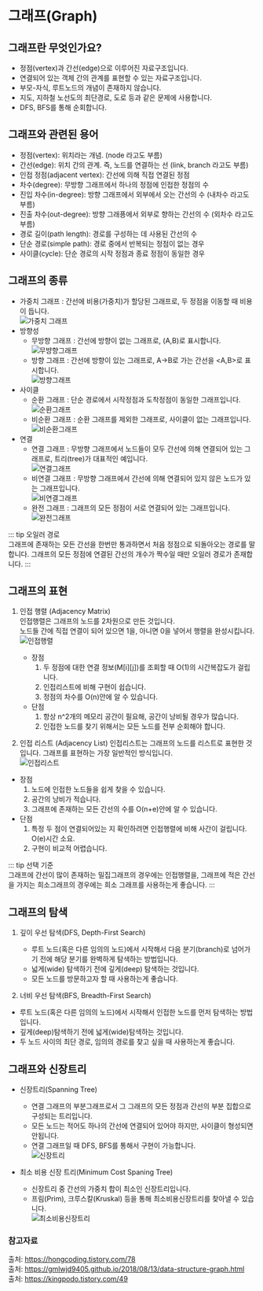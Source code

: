 # 그래프(Graph)

## 그래프란 무엇인가요?
- 정점(vertex)과 간선(edge)으로 이루어진 자료구조입니다.
- 연결되어 있는 객체 간의 관계를 표현할 수 있는 자료구조입니다.
- 부모-자식, 루트노드의 개념이 존재하지 않습니다.
- 지도, 지하철 노선도의 최단경로, 도로 등과 같은 문제에 사용합니다.
- DFS, BFS를 통해 순회합니다.

## 그래프와 관련된 용어
- 정점(vertex): 위치라는 개념. (node 라고도 부름)
- 간선(edge): 위치 간의 관계. 즉, 노드를 연결하는 선 (link, branch 라고도 부름)
- 인접 정점(adjacent vertex): 간선에 의해 직접 연결된 정점
- 차수(degree): 무방향 그래프에서 하나의 정점에 인접한 정점의 수
- 진입 차수(in-degree): 방향 그래프에서 외부에서 오는 간선의 수 (내차수 라고도 부름)
- 진출 차수(out-degree): 방향 그래픙에서 외부로 향하는 간선의 수 (외차수 라고도 부름)
- 경로 길이(path length): 경로를 구성하는 데 사용된 간선의 수
- 단순 경로(simple path): 경로 중에서 반복되는 정점이 없는 경우
- 사이클(cycle): 단순 경로의 시작 정점과 종료 정점이 동일한 경우

## 그래프의 종류
- 가중치 그래프 : 간선에 비용(가중치)가 할당된 그래프로, 두 정점을 이동할 때 비용이 듭니다.  
  ![가중치 그래프](https://user-images.githubusercontent.com/79966015/173261345-ebb6acd2-855f-4941-9082-9b458bf0fd71.PNG)
- 방향성
  - 무방향 그래프 : 간선에 방향이 없는 그래프로, (A,B)로 표시합니다.  
    ![무뱡향그래프](https://user-images.githubusercontent.com/79966015/173261416-3e6321dc-7623-40fd-9a51-0d4a5b04f585.PNG)
  - 방향 그래프 : 간선에 방향이 있는 그래프로, A->B로 가는 간선을 <A,B>로 표시합니다.  
    ![방향그래프](https://user-images.githubusercontent.com/79966015/173261374-a49a0d7b-e043-4316-80d3-35335392d56a.PNG)
- 사이클
  - 순환 그래프 : 단순 경로에서 시작정점과 도착정점이 동일한 그래프입니다.  
    ![순환그래프](https://user-images.githubusercontent.com/79966015/173261489-31dc0e4d-9014-4890-b03e-7b09fbc8f10a.PNG)
  - 비순환 그래프 : 순환 그래프를 제외한 그래프로, 사이클이 없는 그래프입니다.  
    ![비순환그래프](https://user-images.githubusercontent.com/79966015/173261497-7813f18f-c1d5-47a7-9bd0-b04d2554eff5.PNG)
- 연결
  - 연결 그래프 : 무방향 그래프에서 노드들이 모두 간선에 의해 연결되어 있는 그래프로, 트리(tree)가 대표적인 예입니다.  
    ![연결그래프](https://user-images.githubusercontent.com/79966015/173261502-b8d72569-2f32-401d-8df8-b8719339b61c.PNG)
  - 비연결 그래프 : 무방향 그래프에서 간선에 의해 연결되어 있지 않은 노드가 있는 그래프입니다.  
    ![비연결그래프](https://user-images.githubusercontent.com/79966015/173261507-1b60a39b-71cd-4daf-a444-510baf8891d4.PNG)
  - 완전 그래프 : 그래프의 모든 정점이 서로 연결되어 있는 그래프입니다.  
    ![완전그래프](https://user-images.githubusercontent.com/79966015/173261515-137cdc53-938e-44c5-aa53-b99798d846b3.PNG)

::: tip 오일러 경로  
그래프에 존재하는 모든 간선을 한번만 통과하면서 처음 정점으로 되돌아오는 경로를 말합니다.
그래프의 모든 정점에 연결된 간선의 개수가 짝수일 때만 오일러 경로가 존재합니다.
:::

## 그래프의 표현
1. 인접 행렬 (Adjacency Matrix)  
인접행렬은 그래프의 노드를 2차원으로 만든 것입니다.  
노드들 간에 직접 연결이 되어 있으면 1을, 아니면 0을 넣어서 행렬을 완성시킵니다.  
   ![인접행렬](https://user-images.githubusercontent.com/79966015/173263886-31edb44e-02c0-4e0c-8525-a16e29bb2566.PNG)
   - 장점
      1. 두 정점에 대한 연결 정보(M[i][j])를 조회할 때 O(1)의 시간복잡도가 걸립니다.
      2. 인접리스트에 비해 구현이 쉽습니다.
      3. 정점의 차수를 O(n)안에 알 수 있습니다.
   - 단점
     1. 항상 n^2개의 메모리 공간이 필요해, 공간이 낭비될 경우가 많습니다.
     2. 인접한 노드를 찾기 위해서는 모든 노드를 전부 순회해야 합니다.

    
2. 인접 리스트 (Adjacency List)
인접리스트는 그래프의 노드를 리스트로 표현한 것입니다.
그래프를 표현하는 가장 일반적인 방식입니다.  
   ![인접리스트](https://user-images.githubusercontent.com/79966015/173263890-a0ed0ffa-dd41-4102-ac51-de0dff604662.PNG)
  - 장점
    1. 노드에 인접한 노드들을 쉽게 찾을 수 있습니다.
    2. 공간의 낭비가 적습니다.
    3. 그래프에 존재하는 모든 간선의 수를 O(n+e)안에 알 수 있습니다.
  - 단점
    1. 특정 두 점이 연결되어있는 지 확인하려면 인접행렬에 비해 사간이 걸립니다. O(e)시간 소요.
    2. 구현이 비교적 어렵습니다.

::: tip 선택 기준  
그래프에 간선이 많이 존재하는 밀집그래프의 경우에는 인접행렬을,
그래프에 적은 간선을 가지는 희소그래프의 경우에는 희소 그래프를 사용하는게 좋습니다.
:::

## 그래프의 탐색
1. 깊이 우선 탐색(DFS, Depth-First Search)  
   - 루트 노드(혹은 다른 임의의 노드)에서 시작해서 다음 분기(branch)로 넘어가기 전에 해당 분기를 완벽하게 탐색하는 방법입니다.  
   - 넓게(wide) 탐색하기 전에 깊게(deep) 탐색하는 것입니다.
   - 모든 노드를 방문하고자 할 때 사용하는게 좋습니다.

2. 너비 우선 탐색(BFS, Breadth-First Search)
  - 루트 노드(혹은 다른 임의의 노드)에서 시작해서 인접한 노드를 먼저 탐색하는 방법입니다.
  - 깊게(deep)탐색하기 전에 넓게(wide)탐색하는 것입니다.
  - 두 노드 사이의 최단 경로, 임의의 경로를 찾고 싶을 때 사용하는게 좋습니다.

## 그래프와 신장트리
- 신장트리(Spanning Tree)  
  - 연결 그래프의 부분그래프로서 그 그래프의 모든 정점과 간선의 부분 집합으로 구성되는 트리입니다.  
  - 모든 노드는 적어도 하나의 간선에 연결되어 있어야 하지만, 사이클이 형성되면 안됩니다.
  - 연결 그래프일 때 DFS, BFS를 통해서 구현이 가능합니다.  
![신장트리](https://user-images.githubusercontent.com/79966015/173264518-0472880e-590f-4e63-93b8-8c7cc2583309.PNG)

- 최소 비용 신장 트리(Minimum Cost Spaning Tree)
  - 신장트리 중 간선의 가중치 합이 최소인 신장트리입니다.
  - 프림(Prim), 크루스칼(Kruskal) 등을 통해 최소비용신장트리를 찾아낼 수 있습니다.  
    ![최소비용신장트리](https://user-images.githubusercontent.com/79966015/173265256-df53c5f6-6c48-4071-b40d-97078f0fb71c.PNG)

### 참고자료
출처: https://hongcoding.tistory.com/78  
출처: https://gmlwjd9405.github.io/2018/08/13/data-structure-graph.html  
출처: https://kingpodo.tistory.com/49